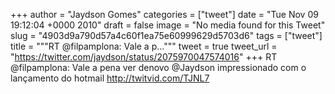 
+++
author = "Jaydson Gomes"
categories = ["tweet"]
date = "Tue Nov 09 19:12:04 +0000 2010"
draft = false
image = "No media found for this Tweet"
slug = "4903d9a790d57a4c60f1ea75e60999629d5703d6"
tags = ["tweet"]
title = """RT @filpamplona: Vale a p..."""
tweet = true
tweet_url = "https://twitter.com/jaydson/status/2075970047574016"
+++
RT @filpamplona: Vale a pena ver denovo @Jaydson impressionado com o lançamento do hotmail http://twitvid.com/TJNL7
